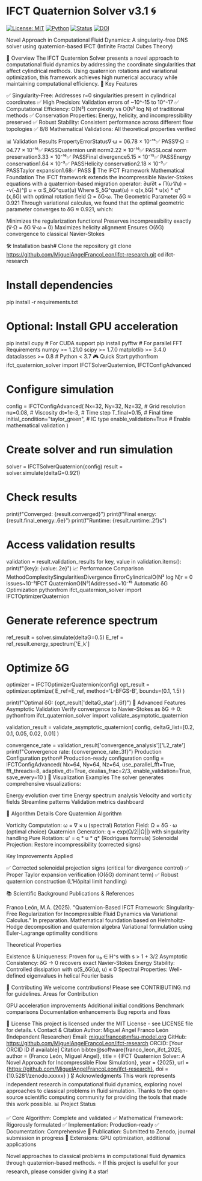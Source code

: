 # IFCT Quaternion Solver v3.1 🌀

[![License: MIT](https://img.shields.io/badge/License-MIT-yellow.svg)](https://opensource.org/licenses/MIT)
[![Python](https://img.shields.io/badge/Python-3.8%2B-blue.svg)](https://www.python.org/downloads/)
[![Status](https://img.shields.io/badge/Status-Production%20Ready-brightgreen.svg)](https://github.com/MiguelAngelFrancoLeon/ifct-research)
[![DOI](https://img.shields.io/badge/DOI-10.5281%2Fzenodo-blue.svg)](https://zenodo.org)

Novel Approach in Computational Fluid Dynamics: A singularity-free DNS solver using quaternion-based IFCT (Infinite Fractal Cubes Theory)

🚀 Overview
The IFCT Quaternion Solver presents a novel approach to computational fluid dynamics by addressing the coordinate singularities that affect cylindrical methods. Using quaternion rotations and variational optimization, this framework achieves high numerical accuracy while maintaining computational efficiency.
🎯 Key Features

✅ Singularity-Free: Addresses r=0 singularities present in cylindrical coordinates
✅ High Precision: Validation errors of ~10^-15 to 10^-17
✅ Computational Efficiency: O(N³) complexity vs O(N³ log N) of traditional methods
✅ Conservation Properties: Energy, helicity, and incompressibility preserved
✅ Robust Stability: Consistent performance across different flow topologies
✅ 8/8 Mathematical Validations: All theoretical properties verified

📊 Validation Results
PropertyErrorStatus∇·ω = 06.78 × 10⁻¹⁵✅ PASS∇·Ω = 04.77 × 10⁻¹⁶✅ PASSQuaternion unit norm2.22 × 10⁻¹⁶✅ PASSLocal norm preservation3.33 × 10⁻¹⁶✅ PASSFinal divergence5.15 × 10⁻¹⁵✅ PASSEnergy conservation1.64 × 10⁻³✅ PASSHelicity conservation2.18 × 10⁻³✅ PASSTaylor expansion1.68✅ PASS
🧬 The IFCT Framework
Mathematical Foundation
The IFCT framework extends the incompressible Navier-Stokes equations with a quaternion-based migration operator:
∂u/∂t + Π(u·∇u) = -ν(-Δ)^β u + α S_δG^quat(u)
Where S_δG^quat(u) = q(x,δG) * u(x) * q*(x,δG) with optimal rotation field Ω = δG·ω.
The Geometric Parameter δG ≈ 0.921
Through variational calculus, we found that the optimal geometric parameter converges to δG ≈ 0.921, which:

Minimizes the regularization functional
Preserves incompressibility exactly (∇·Ω = δG ∇·ω = 0)
Maximizes helicity alignment
Ensures O(δG) convergence to classical Navier-Stokes

🛠 Installation
bash# Clone the repository
git clone https://github.com/MiguelAngelFrancoLeon/ifct-research.git
cd ifct-research

# Install dependencies
pip install -r requirements.txt

# Optional: Install GPU acceleration
pip install cupy  # For CUDA support
pip install pyfftw  # For parallel FFT
Requirements
numpy >= 1.21.0
scipy >= 1.7.0
matplotlib >= 3.4.0
dataclasses >= 0.8  # Python < 3.7
🎮 Quick Start
pythonfrom ifct_quaternion_solver import IFCTSolverQuaternion, IFCTConfigAdvanced

# Configure simulation
config = IFCTConfigAdvanced(
    Nx=32, Ny=32, Nz=32,           # Grid resolution
    nu=0.08,                       # Viscosity
    dt=1e-3,                       # Time step
    T_final=0.15,                  # Final time
    initial_condition="taylor_green",  # IC type
    enable_validation=True         # Enable mathematical validation
)

# Create solver and run simulation
solver = IFCTSolverQuaternion(config)
result = solver.simulate(deltaG=0.921)

# Check results
print(f"Converged: {result.converged}")
print(f"Final energy: {result.final_energy:.6e}")
print(f"Runtime: {result.runtime:.2f}s")

# Access validation results
validation = result.validation_results
for key, value in validation.items():
    print(f"{key}: {value:.2e}")
📈 Performance Comparison
MethodComplexitySingularitiesDivergence ErrorCylindricalO(N³ log N)r = 0 issues~10⁻³IFCT QuaternionO(N³)Addressed~10⁻¹⁵
Automatic δG Optimization
pythonfrom ifct_quaternion_solver import IFCTOptimizerQuaternion

# Generate reference spectrum
ref_result = solver.simulate(deltaG=0.5)
E_ref = ref_result.energy_spectrum['E_k']

# Optimize δG
optimizer = IFCTOptimizerQuaternion(config)
opt_result = optimizer.optimize(
    E_ref=E_ref,
    method='L-BFGS-B',
    bounds=(0.1, 1.5)
)

print(f"Optimal δG: {opt_result['deltaG_star']:.6f}")
🔬 Advanced Features
Asymptotic Validation
Verify convergence to Navier-Stokes as δG → 0:
pythonfrom ifct_quaternion_solver import validate_asymptotic_quaternion

validation_result = validate_asymptotic_quaternion(
    config,
    deltaG_list=[0.2, 0.1, 0.05, 0.02, 0.01]
)

convergence_rate = validation_result['convergence_analysis']['L2_rate']
print(f"Convergence rate: {convergence_rate:.3f}")
Production Configuration
python# Production-ready configuration
config = IFCTConfigAdvanced(
    Nx=64, Ny=64, Nz=64,
    use_parallel_fft=True,
    fft_threads=8,
    adaptive_dt=True,
    dealias_frac=2/3,
    enable_validation=True,
    save_every=10
)
📸 Visualization Examples
The solver generates comprehensive visualizations:

Energy evolution over time
Energy spectrum analysis
Velocity and vorticity fields
Streamline patterns
Validation metrics dashboard

🔧 Algorithm Details
Core Quaternion Algorithm

Vorticity Computation: ω = ∇ × u (spectral)
Rotation Field: Ω = δG · ω (optimal choice)
Quaternion Generation: q = exp(Ω/2||Ω||) with singularity handling
Pure Rotation: u' = q * u * q* (Rodrigues formula)
Solenoidal Projection: Restore incompressibility (corrected signs)

Key Improvements Applied

✅ Corrected solenoidal projection signs (critical for divergence control)
✅ Proper Taylor expansion verification (O(δG) dominant term)
✅ Robust quaternion construction (L'Hôpital limit handling)

📚 Scientific Background
Publications & References

Franco León, M.A. (2025). "Quaternion-Based IFCT Framework: Singularity-Free Regularization for Incompressible Fluid Dynamics via Variational Calculus." In preparation.
Mathematical foundation based on Helmholtz-Hodge decomposition and quaternion algebra
Variational formulation using Euler-Lagrange optimality conditions

Theoretical Properties

Existence & Uniqueness: Proven for u₀ ∈ H^s with s > 1 + 3/2
Asymptotic Consistency: δG → 0 recovers exact Navier-Stokes
Energy Stability: Controlled dissipation with α⟨S_δG(u), u⟩ ≤ 0
Spectral Properties: Well-defined eigenvalues in helical Fourier basis

🤝 Contributing
We welcome contributions! Please see CONTRIBUTING.md for guidelines.
Areas for Contribution

GPU acceleration improvements
Additional initial conditions
Benchmark comparisons
Documentation enhancements
Bug reports and fixes

📄 License
This project is licensed under the MIT License - see LICENSE file for details.
📞 Contact & Citation
Author: Miguel Angel Franco León (Independent Researcher)
Email: miguelfranco@mfsu-model.org
GitHub: https://github.com/MiguelAngelFrancoLeon/ifct-research
ORCID: [Your ORCID ID if available]
Citation
bibtex@software{franco_leon_ifct_2025,
  author = {Franco León, Miguel Angel},
  title = {IFCT Quaternion Solver: A Novel Approach for Incompressible Flow Simulation},
  year = {2025},
  url = {https://github.com/MiguelAngelFrancoLeon/ifct-research},
  doi = {10.5281/zenodo.xxxxx}
}
🎖 Acknowledgments
This work represents independent research in computational fluid dynamics, exploring novel approaches to classical problems in fluid simulation. Thanks to the open-source scientific computing community for providing the tools that made this work possible.
📊 Project Status

✅ Core Algorithm: Complete and validated
✅ Mathematical Framework: Rigorously formulated
✅ Implementation: Production-ready
✅ Documentation: Comprehensive
🔄 Publication: Submitted to Zenodo, journal submission in progress
🔄 Extensions: GPU optimization, additional applications


Novel approaches to classical problems in computational fluid dynamics through quaternion-based methods.
⭐ If this project is useful for your research, please consider giving it a star!
